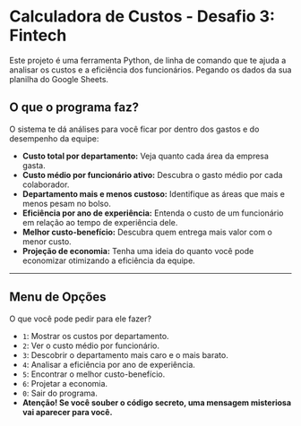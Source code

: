 # Calculadora de Custos - Desafio 3: Fintech

Este projeto é uma ferramenta Python, de linha de comando que te ajuda a analisar os custos e a eficiência dos funcionários. Pegando os dados da sua planilha do Google Sheets.

## O que o programa faz?

O sistema te dá análises para você ficar por dentro dos gastos e do desempenho da equipe:

* **Custo total por departamento:** Veja quanto cada área da empresa gasta.
* **Custo médio por funcionário ativo:** Descubra o gasto médio por cada colaborador.
* **Departamento mais e menos custoso:** Identifique as áreas que mais e menos pesam no bolso.
* **Eficiência por ano de experiência:** Entenda o custo de um funcionário em relação ao tempo de experiência dele.
* **Melhor custo-benefício:** Descubra quem entrega mais valor com o menor custo.
* **Projeção de economia:** Tenha uma ideia do quanto você pode economizar otimizando a eficiência da equipe.

---

## Menu de Opções 

O que você pode pedir para ele fazer?

* `1`: Mostrar os custos por departamento.
* `2`: Ver o custo médio por funcionário.
* `3`: Descobrir o departamento mais caro e o mais barato.
* `4`: Analisar a eficiência por ano de experiência.
* `5`: Encontrar o melhor custo-benefício.
* `6`: Projetar a economia.
* `0`: Sair do programa.
* **Atenção! Se você souber o código secreto, uma mensagem misteriosa vai aparecer para você.**
